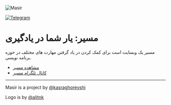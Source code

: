 ![Masir](https://raw.githubusercontent.com/masir-me/masir/main/graphics/readme-logo.png)

&#x202b; [![Telegram](https://persian-badge.iran.liara.run/api/badge/%D8%AA%D9%84%DA%AF%D8%B1%D8%A7%D9%85-%D8%B9%D8%B6%D9%88%20%D8%B4%D9%88%DB%8C%D8%AF-0088CC?logo=telegram)](https://t.me/my_masir)


# مسیر: یار شما در یادگیری

مسیر یک وبسایت است برای کمک کردن در یاد گرفتن مهارت های مختلف در حوزه برنامه نویسی.

- [مشاهده مسیر](https://masir.me)
- [کانال تلگرام مسیر](https://t.me/my_masir)

---

Masir is a project by [@kasraghoreyshi](https://github.com/kasraghoreyshi)

Logo is by [@alitnk](https://github.com/alitnk)
